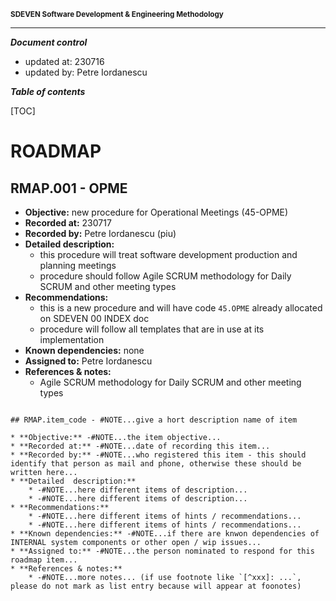 <small>**SDEVEN Software Development & Engineering Methodology**</small>


***

***Document control***

* updated at: 230716<br>
* updated by: Petre Iordanescu



***Table of contents***

[TOC]


# ROADMAP


## RMAP.001 - OPME

* **Objective:** new procedure for Operational Meetings (45-OPME)
* **Recorded at:** 230717
* **Recorded by:** Petre Iordanescu (piu)
* **Detailed  description:**
    * this procedure will treat software development production and planning meetings
    * procedure should follow Agile SCRUM methodology for Daily SCRUM and other meeting types
* **Recommendations:**
    * this is a new procedure and will have code `45.OPME` already allocated on SDEVEN 00 INDEX doc
    * procedure will follow all templates that are in use at its implementation
* **Known dependencies:** none
* **Assigned to:** Petre Iordanescu
* **References & notes:**
    * Agile SCRUM methodology for Daily SCRUM and other meeting types












``` #NOTE: TEMPLATE section use for future

## RMAP.item_code - #NOTE...give a hort description name of item

* **Objective:** -#NOTE...the item objective...
* **Recorded at:** -#NOTE...date of recording this item...
* **Recorded by:** -#NOTE...who registered this item - this should identify that person as mail and phone, otherwise these should be written here...
* **Detailed  description:**
    * -#NOTE...here different items of description...
    * -#NOTE...here different items of description...
* **Recommendations:**
    * -#NOTE...here different items of hints / recommendations...
    * -#NOTE...here different items of hints / recommendations...
* **Known dependencies:** -#NOTE...if there are knwon dependencies of INTERNAL system components or other open / wip issues...
* **Assigned to:** -#NOTE...the person nominated to respond for this roadmap item...
* **References & notes:**
    * -#NOTE...more notes... (if use footnote like `[^xxx]: ...`, please do not mark as list entry because will appear at foonotes)

```




